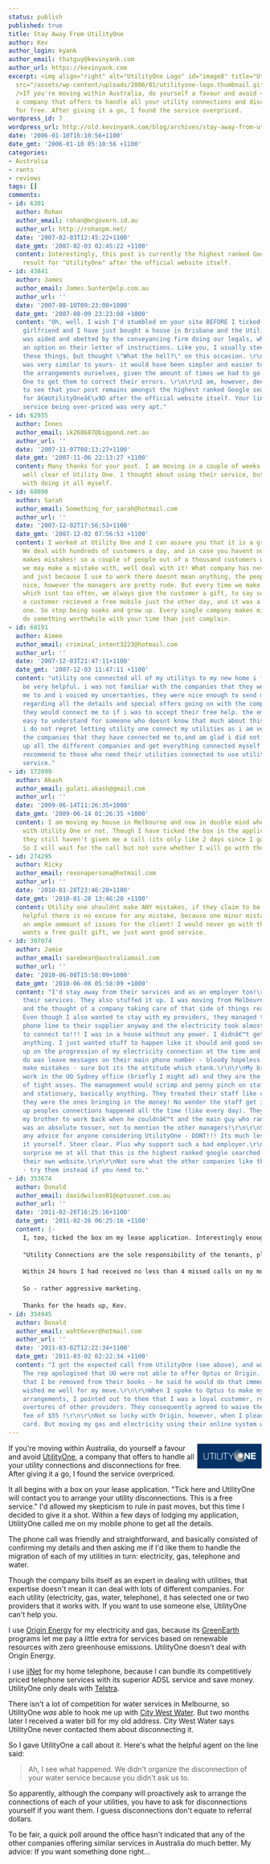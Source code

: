 ```yaml
---
status: publish
published: true
title: Stay Away From UtilityOne
author: Kev
author_login: kyank
author_email: thatguy@kevinyank.com
author_url: https://kevinyank.com
excerpt: <img align="right" alt="UtilityOne Logo" id="image8" title="UtilityOne Logo"
  src="/assets/wp-content/uploads/2006/01/utilityone-logo.thumbnail.gif"
  />If you're moving within Australia, do yourself a favour and avoid <a href="http://www.utilityone.com.au/">UtilityOne</a>,
  a company that offers to handle all your utility connections and disconnections
  for free. After giving it a go, I found the service overpriced.
wordpress_id: 7
wordpress_url: http://old.kevinyank.com/blog/archives/stay-away-from-utilityone/
date: '2006-01-10T16:10:56+1100'
date_gmt: '2006-01-10 05:10:56 +1100'
categories:
- Australia
- rants
- reviews
tags: []
comments:
- id: 6301
  author: Rohan
  author_email: rohan@mcgovern.id.au
  author_url: http://rohanpm.net/
  date: '2007-02-03T12:45:22+1100'
  date_gmt: '2007-02-03 02:45:22 +1100'
  content: Interestingly, this post is currently the highest ranked Google search
    result for "UtilityOne" after the official website itself.
- id: 43841
  author: James
  author_email: James.Sunter@elp.com.au
  author_url: ''
  date: '2007-08-10T09:23:08+1000'
  date_gmt: '2007-08-09 23:23:08 +1000'
  content: "Oh, well. I wish I'd stumbled on your site BEFORE I ticked the box! My
    girlfriend and I have just bought a house in Brisbane and the UtilityOne option
    was aided and abetted by the conveyancing firm doing our legals, who had it as
    an option on their letter of instructions. Like you, I usually steer away from
    these things, but thought \"What the hell?\" on this occasion. \r\n\r\nOur experience
    was very similar to yours- it would have been simpler and easier to have made
    the arrangements ourselves, given the amount of times we had to go back to Utility
    One to get them to correct their errors. \r\n\r\nI am, however, deeply satisfied
    to see that your post remains amongst the highest ranked Google search result
    for â€œUtilityOneâ€\x9D after the official website itself. Your line about their
    service being over-priced was very apt."
- id: 62935
  author: Innes
  author_email: ik268687@bigpond.net.au
  author_url: ''
  date: '2007-11-07T08:13:27+1100'
  date_gmt: '2007-11-06 22:13:27 +1100'
  content: Many thanks for your post. I am moving in a couple of weeks, and will steer
    well clear of Utility One. I thought about using their service, but have no problem
    with doing it all myself.
- id: 68090
  author: Sarah
  author_email: Something_for_sarah@hotmail.com
  author_url: ''
  date: '2007-12-02T17:56:53+1100'
  date_gmt: '2007-12-02 07:56:53 +1100'
  content: I worked at Utility One and I can assure you that it is a great service.
    We deal with hundreds of customers a day, and in case you havent noticed, everyone
    makes mistakes! so a couple of people out of a thousand customers we deal with
    we may make a mistake with, well deal with it! What company has never made mistakes?
    and just because I use to work there doesnt mean anything, the people there are
    nice, however the managers are pretty rude. But every time we make a mistake,
    which isnt too often, we always give the customer a gift, to say sorry, For example,
    a customer recieved a free mobile just the other day, and it was a very expensive
    one. So stop being sooks and grow up. Every single company makes mistakes, so
    do something worthwhile with your time than just complain.
- id: 68191
  author: Aimee
  author_email: criminal_intent3223@hotmail.com
  author_url: ''
  date: '2007-12-03T21:47:11+1100'
  date_gmt: '2007-12-03 11:47:11 +1100'
  content: "utility one connected all of my utilitys to my new home i found them to
    be very helpful. i was not familiar with the companies that they would connect
    me to and i voiced my uncertanties, they were nice enough to send me an e mail
    regarding all the details and special offers going on with the companies that
    they would connect me to if i was to accept their free help. the email was very
    easy to understand for someone who doesnt know that much about this sort of thing.
    i do not regret letting utility one connect my utilities as i am very happy with
    the companies that they have connected me to,and am glad i did not have to ring
    up all the different companies and get everything connected myself.\r\ni would
    recommend to those who need their utilities connected to use utility ones free
    service."
- id: 172099
  author: Akash
  author_email: gulati.akash@gmail.com
  author_url: ''
  date: '2009-06-14T11:26:35+1000'
  date_gmt: '2009-06-14 01:26:35 +1000'
  content: I am moving my house in Melbourne and now in double mind whether to go
    with Utility One or not. Though I have ticked the box in the application form,
    they still haven't given me a call (its only like 2 days since I got the confirmation).
    So I will wait for the call but not sure whether I will go with them or not.
- id: 274295
  author: Ricky
  author_email: rexonapersona@hotmail.com
  author_url: ''
  date: '2010-01-28T23:46:20+1100'
  date_gmt: '2010-01-28 13:46:20 +1100'
  content: Utility one shouldnt make ANY mistakes, if they claim to be good and or
    helpful there is no excuse for any mistake, because one minor mistake can cause
    an ample ammount of issues for the client! I would never go with them... No one
    wants a free guilt gift, we just want good service.
- id: 307074
  author: Jamie
  author_email: sarebear@australiamail.com
  author_url: ''
  date: '2010-06-08T15:58:09+1000'
  date_gmt: '2010-06-08 05:58:09 +1000'
  content: "I'd stay away from their services and as an employer too!\r\n\r\nI used
    their services. They also stuffed it up. I was moving from Melbourne to Brisbane
    and the thought of a company taking care of that side of things really appealed.
    Even though I also wanted to stay with my providers, they managed to connect my
    phone line to their supplier anyway and the electricity took almost two weeks
    to connect to!!! I was in a house without any power. I didnâ€™t get 'gift' or
    anything. I just wanted stuff to happen like it should and good service. I followed
    up on the progression of my electricity connection at the time and all I could
    do was leave messages on their main phone number - bloody hopeless. And people
    make mistakes - sure but its the attitude which stank.\r\n\r\nMy brother used
    work in the UO Sydney office (briefly I might ad) and they are the biggest bunch
    of tight asses. The management would scrimp and penny pinch on staff functions
    and stationary, basically anything. They treated their staff like crap considering
    they were the ones bringing in the money! No wonder the staff get it wrong. Stuffing
    up peoples connections happened all the time (like every day). They used to pressure
    my brother to work back when he couldnâ€™t and the main guy who ran the company
    was an absolute tosser, not to mention the other managers!\r\n\r\nSo if I have
    any advice for anyone considering UtilityOne - DONT!!! Its much less hassle doing
    it yourself. Steer clear. Plus why support such a bad employer.\r\n\r\nDoesnt
    surprise me at all that this is the highest ranked google searched item under
    their own website.\r\n\r\nNot sure what the other companies like this are like
    - try them instead if you need to."
- id: 353674
  author: Donald
  author_email: davidwilson01@optusnet.com.au
  author_url: ''
  date: '2011-02-26T16:25:16+1100'
  date_gmt: '2011-02-26 06:25:16 +1100'
  content: |-
    I, too, ticked the box on my lease application. Interestingly enough the agent repeated the recommendation in my lease offer:

    "Utility Connections are the sole responsibility of the tenants, please ensure that you make contact with the relevant Gas, Electricity, Water and Phone providers or utilise the free connection service via Utility One 13 18 19. This needs to be arranged at least 48 hours prior to the commencement date, [we] take no liability for utility connections." It seems the agents get a kickback.

    Within 24 hours I had received no less than 4 missed calls on my mobile and 2 text messages to contact UtilityOne urgently. A rep finally caught me. I told him I hadn't even signed the lease yet, and I would be in contact if I chose to avail myself of their services.

    So - rather aggressive marketing.

    Thanks for the heads up, Kev.
- id: 354945
  author: Donald
  author_email: waht6ever@hotmail.com
  author_url: ''
  date: '2011-03-02T12:22:34+1100'
  date_gmt: '2011-03-02 02:22:34 +1100'
  content: "I got the expected call from UtilityOne (see above), and was treated courteously.
    The rep apologised that UO were not able to offer Optus or Origin. So I requested
    that I be removed from their books - he said he would do that immediately and
    wished me well for my move.\r\n\r\nWhen I spoke to Optus to make my own reconnection
    arrangements, I pointed out to them that I was a loyal customer, resisting the
    overtures of other providers. They consequently agreed to waive the reconnection
    fee of $55 !\r\n\r\nNot so lucky with Origin, however, when I pleaded the loyalty
    card. But moving my gas and electricity using their online system was simple."
---
```

<p><img align="right" alt="UtilityOne Logo" id="image8" title="UtilityOne Logo" src="/assets/wp-content/uploads/2006/01/utilityone-logo.thumbnail.gif" />If you're moving within Australia, do yourself a favour and avoid <a href="http://www.utilityone.com.au/">UtilityOne</a>, a company that offers to handle all your utility connections and disconnections for free. After giving it a go, I found the service overpriced.<a id="more"></a><a id="more-7"></a></p>
<p>It all begins with a box on your lease application. "Tick here and UtilityOne will contact you to arrange your utility disconnections. This is a free service." I'd allowed my skepticism to rule in past moves, but this time I decided to give it a shot. Within a few days of lodging my application, UtilityOne called me on my mobile phone to get all the details.</p>
<p>The phone call was friendly and straightforward, and basically consisted of confirming my details and then asking me if I'd like them to handle the migration of each of my utilities in turn: electricity, gas, telephone and water.</p>
<p>Though the company bills itself as an expert in dealing with utilities, that expertise doesn't mean it can deal with lots of different companies. For each utility (electricity, gas, water, telephone), it has selected one or two providers that it works with. If you want to use someone else, UtilityOne can't help you.</p>
<p>I use <a href="http://www.originenergy.com.au/">Origin Energy</a> for my electricity and gas, because its  <a href="http://www.originenergy.com.au/home/home_subnav.php?pageid=1542#">GreenEarth</a> programs let me pay a little extra for services based on renewable resources with zero greenhouse emissions. UtilityOne doesn't deal with Origin Energy.</p>
<p>I use <a href="http://www.iinet.net.au/">iiNet</a> for my home telephone, because I can bundle its competitively priced telephone services with its superior ADSL service and save money. UtilityOne only deals with <a href="http://telstra.com/">Telstra</a>.</p>
<p>There isn't a lot of competition for water services in Melbourne, so UtilityOne <em>was</em> able to hook me up with <a href="http://www.citywestwater.com.au/">City West Water</a>. But two months later I received a water bill for my old address. City West Water says UtilityOne never contacted them about disconnecting it.</p>
<p>So I gave UtilityOne a call about it. Here's what the helpful agent on the line said:</p>
<blockquote><p>Ah, I see what happened. We didn't organize the disconnection of your water service because you didn't ask us to.</p></blockquote>
<p>So apparently, although the company will proactively ask to arrange the connections of each of your utilities, you have to ask for disconnections yourself if you want them. I guess disconnections don't equate to referral dollars.</p>
<p>To be fair, a quick poll around the office hasn't indicated that any of the other companies offering similar services in Australia do much better. My advice: If you want something done right...</p>
